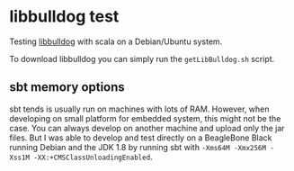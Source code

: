 # libbulldog test

Testing [libbulldog](http://libbulldog.org/bulldog/) with scala on a Debian/Ubuntu system.

To download libbulldog you can simply run the `getLibBulldog.sh` script.

## sbt memory options

sbt tends is usually run on machines with lots of RAM.
However, when developing on small platform for embedded system, this might not be the case.
You can always develop on another machine and upload only the jar files.
But I was able to develop and test directly on a BeagleBone Black running Debian and the JDK 1.8 by running sbt with `-Xms64M -Xmx256M -Xss1M -XX:+CMSClassUnloadingEnabled`.
